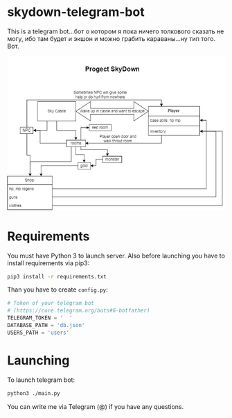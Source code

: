 # skydown-telegram-bot
This is a telegram bot...бот о котором я пока ничего толкового сказать не могу, ибо там будет и экшон и можно грабить караваны...ну тип того. Вот.

![alt text](SkyDown%20Diagram.jpg)

# Requirements
You must have Python 3 to launch server. Also before launching you have to install requirements via pip3:
```Bash
pip3 install -r requirements.txt
```
Than you have to create `config.py`:

```Python
# Token of your telegram bot
# (https://core.telegram.org/bots#6-botfather)
TELEGRAM_TOKEN = '  '
DATABASE_PATH = 'db.json'
USERS_PATH = 'users'
```
# Launching

To launch telegram bot:
```Bash
python3 ./main.py
```

You can write me via Telegram (@) if you have any questions.
